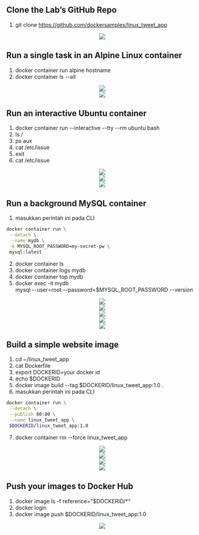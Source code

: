 
## Clone the Lab’s GitHub Repo
1. git clone https://github.com/dockersamples/linux_tweet_app

<div align="center"><img src="gambar-01.png"></div>

## Run a single task in an Alpine Linux container
1. docker container run alpine hostname
2. docker container ls --all

<div align="center"><img src="gambar-02.png"></div>
<div align="center"><img src="gambar-03.png"></div>


## Run an interactive Ubuntu container
1. docker container run --interactive --tty --rm ubuntu bash
2. ls /
3. ps aux
4. cat /etc/issue
5. exit
6. cat /etc/issue

<div align="center"><img src="gambar-04.png"></div>
<div align="center"><img src="gambar-05.png"></div>
<div align="center"><img src="gambar-06.png"></div>

## Run a background MySQL container
1. masukkan perintah ini pada CLI
```sh
docker container run \
 --detach \
 --name mydb \
 -e MYSQL_ROOT_PASSWORD=my-secret-pw \
 mysql:latest
```
2. docker container ls
3. docker container logs mydb
4.  docker container top mydb
5. docker exec -it mydb \
 mysql --user=root --password=$MYSQL_ROOT_PASSWORD --version

<div align="center"><img src="gambar-07.png"></div>
<div align="center"><img src="gambar-08.png"></div>
<div align="center"><img src="gambar-09.png"></div>
<div align="center"><img src="gambar-10.png"></div>
<div align="center"><img src="gambar-11.png"></div>

## Build a simple website image
1.  cd ~/linux_tweet_app
2. cat Dockerfile
3. export DOCKERID=your docker id
4. echo $DOCKERID
5. docker image build --tag $DOCKERID/linux_tweet_app:1.0 .
6. masukkan perintah ini pada CLI
```sh
docker container run \
 --detach \
 --publish 80:80 \
 --name linux_tweet_app \
 $DOCKERID/linux_tweet_app:1.0
```
7. docker container rm --force linux_tweet_app

<div align="center"><img src="gambar-14.png"></div>
<div align="center"><img src="gambar-15.png"></div>
<div align="center"><img src="gambar-16.png"></div>
<div align="center"><img src="gambar-17.png"></div>

## Push your images to Docker Hub
1. docker image ls -f reference="$DOCKERID/*"
2. docker login
3. docker image push $DOCKERID/linux_tweet_app:1.0

<div align="center"><img src="gambar-23.png"></div>
